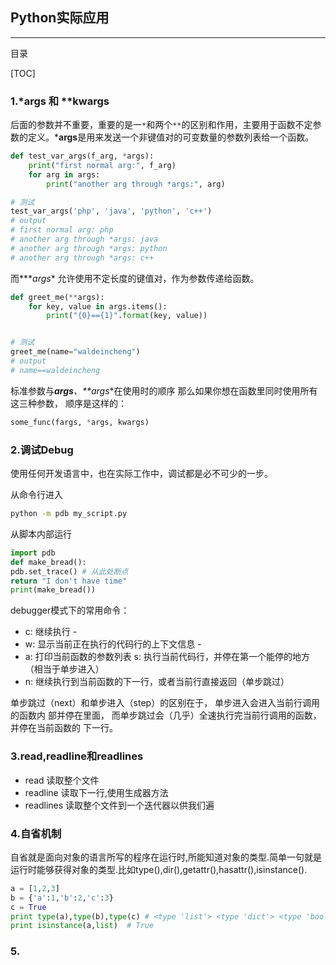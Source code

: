 ## Python实际应用

---

目录

[TOC]



### 1.*args 和 **kwargs

后面的参数并不重要，重要的是一`*`和两个`**`的区别和作用，主要用于函数不定参数的定义。***args**是用来发送一个非键值对的可变数量的参数列表给一个函数。

```python
def test_var_args(f_arg, *args):
    print("first normal arg:", f_arg)
    for arg in args:
        print("another arg through *args:", arg)

# 测试
test_var_args('php', 'java', 'python', 'c++')
# output
# first normal arg: php
# another arg through *args: java
# another arg through *args: python
# another arg through *args: c++
```

而**\**args** 允许使用不定长度的键值对，作为参数传递给函数。

```python
def greet_me(**args):
    for key, value in args.items():
        print("{0}=={1}".format(key, value))


# 测试
greet_me(name="waldeincheng")
# output
# name==waldeincheng
```

标准参数与***args**、**\**args**在使⽤时的顺序 那么如果你想在函数⾥同时使⽤所有这三种参数， 顺序是这样的： 

```python
some_func(fargs, *args, kwargs)
```

### 2.调试Debug

使用任何开发语言中，也在实际工作中，调试都是必不可少的一步。

从命令行进入

```bash
python -m pdb my_script.py
```

从脚本内部运⾏

```python
import pdb
def make_bread():
pdb.set_trace() # 从此处断点
return "I don't have time"
print(make_bread())
```

debugger模式下的常用命令：

- c: 继续执⾏ -
- w: 显⽰当前正在执⾏的代码⾏的上下⽂信息 -
- a: 打印当前函数的参数列表 s: 执⾏当前代码⾏，并停在第⼀个能停的地⽅（相当于单步进⼊）
- n: 继续执⾏到当前函数的下⼀⾏，或者当前⾏直接返回（单步跳过） 

单步跳过（next）和单步进⼊（step）的区别在于， 单步进⼊会进⼊当前⾏调⽤的函数内 部并停在⾥⾯， ⽽单步跳过会（⼏乎）全速执⾏完当前⾏调⽤的函数，并停在当前函数的 下⼀⾏。

### 3.read,readline和readlines

* read        读取整个文件
* readline    读取下一行,使用生成器方法
* readlines   读取整个文件到一个迭代器以供我们遍

### 4.自省机制

自省就是面向对象的语言所写的程序在运行时,所能知道对象的类型.简单一句就是运行时能够获得对象的类型.比如type(),dir(),getattr(),hasattr(),isinstance().

```python
a = [1,2,3]
b = {'a':1,'b':2,'c':3}
c = True
print type(a),type(b),type(c) # <type 'list'> <type 'dict'> <type 'bool'>
print isinstance(a,list)  # True
```

### 5.